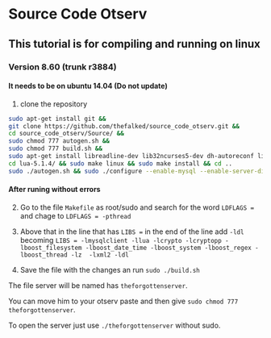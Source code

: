 # Source Code Otserv

## This tutorial is for compiling and running on linux

### Version 8.60 (trunk r3884)

#### It needs to be on ubuntu 14.04 (Do not update)

1. clone the repository
```bash
sudo apt-get install git &&
git clone https://github.com/thefalked/source_code_otserv.git &&
cd source_code_otserv/Source/ &&
sudo chmod 777 autogen.sh &&
sudo chmod 777 build.sh &&
sudo apt-get install libreadline-dev lib32ncurses5-dev dh-autoreconf libxml2-dev libboost-all-dev libcrypto++-dev libssl-dev libmysqlclient-dev &&
cd lua-5.1.4/ && sudo make linux && sudo make install && cd ..
sudo ./autogen.sh && sudo ./configure --enable-mysql --enable-server-diag
```

#### After runing without errors

2. Go to the file `Makefile` as root/sudo and search for the word `LDFLAGS =` and chage to `LDFLAGS = -pthread`

3. Above that in the line that has `LIBS =` in the end of the line add `-ldl` becoming `LIBS = -lmysqlclient -llua -lcrypto -lcryptopp -lboost_filesystem -lboost_date_time -lboost_system -lboost_regex -lboost_thread -lz  -lxml2 -ldl`

4. Save the file with the changes an run `sudo ./build.sh`

The file server will be named has `theforgottenserver`.

You can move him to your otserv paste and then give `sudo chmod 777 theforgottenserver`.

To open the server just use `./theforgottenserver` without sudo.
